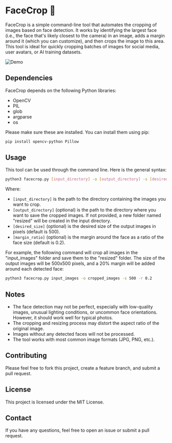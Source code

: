 # FaceCrop 📸

FaceCrop is a simple command-line tool that automates the cropping of images based on face detection. It works by identifying the largest face (i.e., the face that's likely closest to the camera) in an image, adds a margin around it (which you can customize), and then crops the image to this area. This tool is ideal for quickly cropping batches of images for social media, user avatars, or AI training datasets.

![Demo](demo.gif)

## Dependencies

FaceCrop depends on the following Python libraries:

- OpenCV
- PIL
- glob
- argparse
- os

Please make sure these are installed. You can install them using pip:

```sh
pip install opencv-python Pillow
```

## Usage

This tool can be used through the command line. Here is the general syntax:

```sh
python3 facecrop.py [input_directory] -o [output_directory] -s [desired_size] -r [margin_ratio]
```

Where:
- `[input_directory]` is the path to the directory containing the images you want to crop.
- `[output_directory]` (optional) is the path to the directory where you want to save the cropped images. If not provided, a new folder named "resized" will be created in the input directory.
- `[desired_size]` (optional) is the desired size of the output images in pixels (default is 500).
- `[margin_ratio]` (optional) is the margin around the face as a ratio of the face size (default is 0.2).

For example, the following command will crop all images in the "input_images" folder and save them to the "resized" folder. The size of the output images will be 500x500 pixels, and a 20% margin will be added around each detected face:

```sh
python3 facecrop.py input_images -o cropped_images -s 500 -r 0.2
```

## Notes

- The face detection may not be perfect, especially with low-quality images, unusual lighting conditions, or uncommon face orientations. However, it should work well for typical photos.
- The cropping and resizing process may distort the aspect ratio of the original image.
- Images without any detected faces will not be processed.
- The tool works with most common image formats (JPG, PNG, etc.).

## Contributing

Please feel free to fork this project, create a feature branch, and submit a pull request.

## License

This project is licensed under the MIT License.

## Contact

If you have any questions, feel free to open an issue or submit a pull request.
